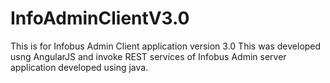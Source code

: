 # InfoAdminClientV3.0
This is for Infobus Admin Client application version 3.0
This was developed usng AngularJS and invoke REST services of Infobus Admin server application developed using java.
